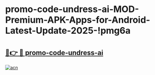 # promo-code-undress-ai-MOD-Premium-APK-Apps-for-Android-Latest-Update-2025-!pmg6a

# <h2><a href="https://lnt165.esa.edu.pl?title=promo-code-undress-ai&ref=pmg6a">🔗👉 🔴 promo-code-undress-ai</a></h2>

[![acn](https://github.com/user-attachments/assets/0f9c940e-d8b0-45ae-aac7-cd30a18b3e1c)](https://lnt165.esa.edu.pl?title=promo-code-undress-ai&ref=pmg6a)

